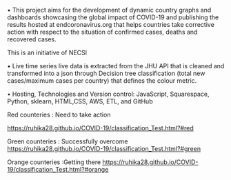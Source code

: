 • This project aims for the development of dynamic country graphs and dashboards showcasing the global impact of COVID-19 and publishing     the results hosted at endcoronavirus.org that helps countries take corrective action with respect to the situation of confirmed cases, deaths and recovered cases. 
 
 This is  an initiative of NECSI

• Live time series live data is extracted from the JHU API that is cleaned and transformed into a json through Decision tree classification (total new cases/maximum cases per country) that defines the colour metric.

• Hosting, Technologies and Version control: JavaScript, Squarespace, Python, sklearn, HTML,CSS, AWS, ETL, and GitHub


Red counteries : Need to  take  action

https://ruhika28.github.io/COVID-19/classification_Test.html?#red

Green counteries : Successfully overcome
https://ruhika28.github.io/COVID-19/classification_Test.html?#green

Orange counteries :Getting there 
https://ruhika28.github.io/COVID-19/classification_Test.html?#orange
